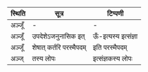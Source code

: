 | स्थिति | सूत्र | टिप्पणी |
| ----- | ------- | ------ |
| अञ्जूँ | - | - |
| अञ्जूँ | उपदेशेऽजनुनासिक इत् | ऊँ-इत्यस्य इत्संज्ञा |
| अञ्जूँ | शेषात् कर्तरि परस्मैपदम् | इति परस्मैपदम् |
| अञ्ज् | तस्य लोपः | इत्संज्ञकस्य लोपः |

